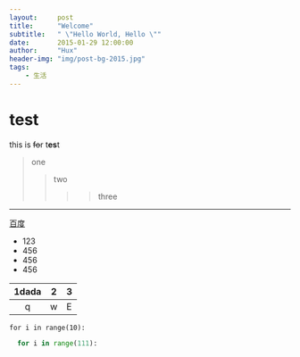 ```yaml
---
layout:     post
title:      "Welcome"
subtitle:   " \"Hello World, Hello \""
date:       2015-01-29 12:00:00
author:     "Hux"
header-img: "img/post-bg-2015.jpg"
tags:
    - 生活
---
```

# test
this is ~~fo~~r t**es**t
>one
>>two
>>>>three
---
[百度](http://www.baidu.com)
+ 123
+ 456
+   456
   + 456

1dada|2|3
:-:|-|-
q|w|E

`for i in range(10):`

```python
  for i in range(111):
```
